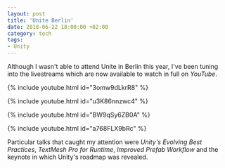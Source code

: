 ```yaml
---
layout: post
title: 'Unite Berlin'
date: 2018-06-22 18:00:00 +02:00
category: tech
tags:
- Unity
---
```


Although I wasn't able to attend Unite in Berlin this year, I've been tuning into the livestreams which are now available to watch in full on *YouTube*.

{% include youtube.html id="3omw9dLkrR8" %}

{% include youtube.html id="u3K86nnzwc4" %}

{% include youtube.html id="BW9qSy6ZB0A" %}

{% include youtube.html id="a768FLX9bRc" %}

Particular talks that caught my attention were *Unity's Evolving Best Practices*, *TextMesh Pro for Runtime*, *Improved Prefab Workflow* and the keynote in which Unity's roadmap was revealed.

